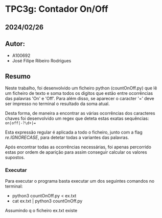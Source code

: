 # TPC3g: Contador On/Off
## 2024/02/26

## Autor:
- A100692
- José Filipe Ribeiro Rodrigues

## Resumo

Neste trabalho, foi desenvolvido um ficheiro python (countOnOff.py) que lê um ficheiro de texto e soma todos os digitos que estão entre ocorrências das palavras 'On' e 'Off'. Para além disso, se aparecer o caracter '=' deve ser impresso no terminal o resultado da soma atual.

Desta forma, de maneira a encontrar as várias ocorrências dos caracteres chaves foi desenvolvido um regex que deteta estas exatas sequências: `on|off|-?\d+|=`

Esta expressão regular é aplicada a todo o ficheiro, junto com a flag *re.IGNORECASE*, para detetar todas a variantes das palavras.

Após encontrar todas as ocorrências necessárias, foi apenas percorrido estas por ordem de aparição para assim conseguir calcular os valores supostos.

### Executar

Para executar o programa basta executar um dos seguintes comandos no terminal:
* python3 countOnOff.py < ex.txt
* cat ex.txt | python3 countOnOff.py

Assumindo q o ficheiro ex.txt existe